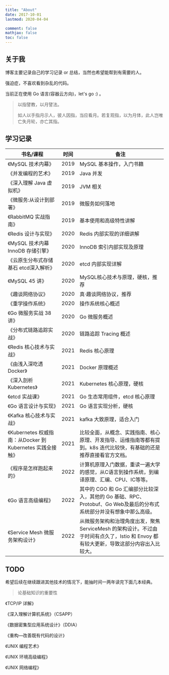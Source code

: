 ```yaml
---
title: "About"
date: 2017-10-01
lastmod: 2020-04-04

comment: false
mathjax: false
toc: false
---
```


## 关于我

博客主要记录自己的学习记录 or 总结，当然也希望能帮到有需要的人。

强迫症，不喜欢看到杂乱的代码。

当前正在使用 Go 语言(容器云方向)，let's go :) 。

> 以指譬教，以月譬法。
>
> 如人以手指月示人，彼人因指，当应看月。若复观指，以为月体，此人岂唯亡失月轮，亦亡其指。
>



## 学习记录



| 书名/课程                                                  | 时间 | 备注                                                         |
| ---------------------------------------------------------- | ---- | ------------------------------------------------------------ |
| 《MySQL 技术内幕》                                         | 2019 | MySQL 基本操作，入门书籍                                     |
| 《并发编程的艺术》                                         | 2019 | Java 并发                                                    |
| 《深入理解 Java 虚拟机》                                   | 2019 | JVM 相关                                                     |
| 《微服务:从设计到部署》                                    | 2019 | 微服务如何落地                                               |
| 《RabbitMQ 实战指南》                                      | 2019 | 基本使用和高级特性讲解                                       |
| 《Redis 设计与实现》                                       | 2020 | Redis 内部实现的详细讲解                                     |
| 《MySQL 技术内幕 InnoDB 存储引擎》                         | 2020 | InnoDB 索引内部实现及原理                                    |
| 《云原生分布式存储基石 etcd深入解析》                      | 2020 | etcd 内部实现详解                                            |
| 《MySQL 45 讲》                                            | 2020 | MySQL核心技术与原理，硬核，推荐                              |
| 《趣谈网络协议》                                           | 2020 | 真·趣谈网络协议，推荐                                        |
| 《重学操作系统》                                           | 2020 | 操作系统核心概述                                             |
| 《Go 微服务实战 38 讲》                                    | 2020 | Go 微服务概述                                                |
| 《分布式链路追踪实战》                                     | 2020 | 链路追踪 Tracing 概述                                        |
| 《Redis 核心技术与实战》                                   | 2021 | Redis 核心原理                                               |
| 《由浅入深吃透 Docker》                                    | 2021 | Docker 原理概述                                              |
| 《深入剖析 Kubernetes》                                    | 2021 | Kubernetes 核心原理，硬核                                    |
| 《etcd 实战课》                                            | 2021 | Go 生态常用组件，etcd 核心原理                               |
| 《Go 语言设计与实现》                                      | 2021 | Go 语言实现分析，硬核                                        |
| 《Kafka 核心技术与实战》                                   | 2021 | kafka 大致原理，适合入门                                     |
| 《Kubernetes 权威指南：从Docker 到 Kubernetes 实践全接触》 | 2021 | 比较全面，从概念、实践指南、核心原理、开发指导、运维指南等都有提到。k8s 迭代比较快，有基础的还是推荐直接看官方文档。 |
| 《程序是怎样跑起来的》                                     | 2022 | 计算机原理入门数据，重读一遍大学的感觉，从C语言到操作系统，到编译原理、汇编、CPU、IC等等。 |
| 《Go 语言高级编程》                                        | 2022 | 其中的 CGO 和 Go 汇编部分比较深入，其他的 Go 基础、RPC、Protobuf、Go Web及最后的分布式系统部分并没有想象中那么高级。 |
| 《Service Mesh 微服务架构设计》                            | 2022 | 从微服务架构和治理角度出发，聚焦 ServiceMesh 的架构设计。不过由于时间有点久了，Istio 和 Envoy 都有较大更新，导致这部分内容出入比较大。 |



## TODO

希望后续在继续跟进其他技术的情况下，能抽时间一两年读完下面几本经典。

> 论基础知识的重要性

《TCP/IP 详解》

《深入理解计算机系统》（CSAPP）

《数据密集型应用系统设计》（DDIA）

《重构—改善既有代码的设计》

《UNIX 编程艺术》

《UNIX 环境高级编程》

《UNIX 网络编程》



